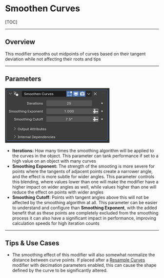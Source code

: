 # Smoothen Curves

[TOC]

---

## Overview
This modifier smooths out midpoints of curves based on their tangent deviation while not affecting their roots and tips


---

## Parameters
![Parameters](params/smoothen_curves.PNG)

* **Iterations:** How many times the smoothing algorithm will be applied to the curves in the object. This parameter can tank performance if set to a high value on an object with many curves
* **Smoothing Exponent:** The strength of the smooting is more severe for points where the tangents of adjacent points create a narrower angle, and the effect is more subtle for wider angles. This parameter controls this blending, where values lower than one will make the modifier have a higher impact on wider angles as well, while values higher than one will reduce the effect on points with wider angles
* **Smoothing Cutoff:** Points with tangent angles above this will not be affected by the smoothing algorithm at all. This parameter can be easier to understand and configure than **Smoothing Exponent**, with the added benefit that as these points are completely excluded from the smoothing process it can also have a significant impact in performance, improving calculation speeds for high iteration counts

---

## Tips & Use Cases

* The smoothing effect of this modifier will also somewhat normalize the distance between curve points. If placed after a [Resample Curves](resample_curves.md) modifier with decimation parameters enabled, this can cause the shape defined by the curve to be significantly altered.
